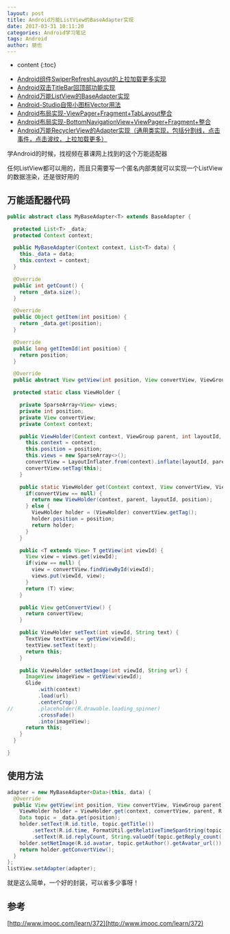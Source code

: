 ```yaml
---
layout: post
title: Android万能ListView的BaseAdapter实现
date: 2017-03-31 10:11:20
categories: Android学习笔记
tags: Android
author: 朋也
---
```


* content
{:toc}

- [Android组件SwiperRefreshLayout的上拉加载更多实现](https://tomoya92.github.io/2017/03/31/android-swiperrefreshlayout-loadmore/)
- [Android双击TitleBar回顶部功能实现](https://tomoya92.github.io/2017/03/31/android-doubleclick-backtotop/)
- [Android万能ListView的BaseAdapter实现](https://tomoya92.github.io/2017/03/31/android-listview-adapter/)
- [Android-Studio自带小图标Vector用法](https://tomoya92.github.io/2017/04/05/android-vector/)
- [Android布局实现-ViewPager+Fragment+TabLayout整合](https://tomoya92.github.io/2017/04/05/android-viewpager-fragment-tablayout/)
- [Android布局实现-BottomNavigationView+ViewPager+Fragment+整合](https://tomoya92.github.io/2017/04/05/android-bottomnavigationview-viewpager-fragment/)
- [Android万能RecyclerView的Adapter实现（通用类实现，包括分割线，点击事件，点击波纹，上拉加载更多）](https://tomoya92.github.io/2017/04/10/android-recyclerview-adapter/)

学Android的时候，找视频在慕课网上找到的这个万能适配器

任何ListView都可以用的，而且只需要写一个匿名内部类就可以实现一个ListView的数据渲染，还是很好用的




## 万能适配器代码

```java
public abstract class MyBaseAdapter<T> extends BaseAdapter {

  protected List<T> _data;
  protected Context context;

  public MyBaseAdapter(Context context, List<T> data) {
    this._data = data;
    this.context = context;
  }

  @Override
  public int getCount() {
    return _data.size();
  }

  @Override
  public Object getItem(int position) {
    return _data.get(position);
  }

  @Override
  public long getItemId(int position) {
    return position;
  }

  @Override
  public abstract View getView(int position, View convertView, ViewGroup parent);

  protected static class ViewHolder {

    private SparseArray<View> views;
    private int position;
    private View convertView;
    private Context context;

    public ViewHolder(Context context, ViewGroup parent, int layoutId, int position) {
      this.context = context;
      this.position = position;
      this.views = new SparseArray<>();
      convertView = LayoutInflater.from(context).inflate(layoutId, parent, false);
      convertView.setTag(this);
    }

    public static ViewHolder get(Context context, View convertView, ViewGroup parent, int layoutId, int position) {
      if(convertView == null) {
        return new ViewHolder(context, parent, layoutId, position);
      } else {
        ViewHolder holder = (ViewHolder) convertView.getTag();
        holder.position = position;
        return holder;
      }
    }

    public <T extends View> T getView(int viewId) {
      View view = views.get(viewId);
      if(view == null) {
        view = convertView.findViewById(viewId);
        views.put(viewId, view);
      }
      return (T) view;
    }

    public View getConvertView() {
      return convertView;
    }

    public ViewHolder setText(int viewId, String text) {
      TextView textView = getView(viewId);
      textView.setText(text);
      return this;
    }

    public ViewHolder setNetImage(int viewId, String url) {
      ImageView imageView = getView(viewId);
      Glide
          .with(context)
          .load(url)
          .centerCrop()
//        .placeholder(R.drawable.loading_spinner)
          .crossFade()
          .into(imageView);
      return this;
    }
  }

}
```

## 使用方法

```java
adapter = new MyBaseAdapter<Data>(this, data) {
  @Override
  public View getView(int position, View convertView, ViewGroup parent) {
    ViewHolder holder = ViewHolder.get(context, convertView, parent, R.layout.list_view_item_cnode, position);
    Data topic = _data.get(position);
    holder.setText(R.id.title, topic.getTitle())
        .setText(R.id.time, FormatUtil.getRelativeTimeSpanString(topic.getCreate_at()))
        .setText(R.id.replyCount, String.valueOf(topic.getReply_count()));
    holder.setNetImage(R.id.avatar, topic.getAuthor().getAvatar_url());
    return holder.getConvertView();
  }
};
listView.setAdapter(adapter);
```

就是这么简单，一个好的封装，可以省多少事呀！

## 参考

[http://www.imooc.com/learn/372](http://www.imooc.com/learn/372)
